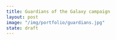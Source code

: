 ```yaml
---
title: Guardians of the Galaxy campaign
layout: post
image: "/img/portfolio/guardians.jpg"
state: draft
---
```


